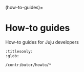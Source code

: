 (how-to-guides)=
# How-to guides

How-to guides for Juju developers

```{toctree}
:titlesonly:
:glob:

/contributor/howto/*
```
